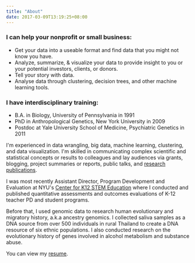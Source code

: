 ```yaml
---
title: "About"
date: 2017-03-09T13:19:25+08:00
---
```

### I can help your nonprofit or small business:

* Get your data into a useable format and find data that you might not know you have.
* Analyze, summarize, & visualize your data to provide insight to you or your potential investors, clients, or donors.
* Tell your story with data.
* Analyse data through clustering, decision trees, and other machine learning tools.

### I have interdisciplinary training:

* B.A. in Biology, University of Pennsylvania in 1991
* PhD in Anthropological Genetics, New York University in 2009
* Postdoc at Yale University School of Medicine, Psychiatric Genetics in 2011 

I'm experienced in data wrangling, big data, machine learning, clustering, and data visualization. I'm skilled in communicating complex scientific and statistical concepts or results to colleagues and lay audiences via grants, blogging, project summaries or reports, public talks, and [research publications](https://scholar.google.com/citations?user=LEbo8lAAAAAJ&hl=en&oi=ao).

I was most recently Assistant Director, Program Development and Evaluation at NYU's [Center for K12 STEM Education](http://engineering.nyu.edu/k12stem) where I conducted and published quantitative assessments and outcomes evaluations of K-12 teacher PD and student programs.

Before that, I used genomic data to research human evolutionary and migratory history, a.k.a ancestry genomics. I collected saliva samples as a DNA source from over 500 individuals in rural Thailand to create a DNA resource of six ethnic populations. I also conducted research on the evolutionary history of genes involved in alcohol metabolism and substance abuse.

You can view my [resume](img/JListman_Resume_2_2018.pdf).



